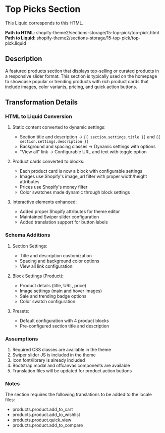 # Top Picks Section

This Liquid corresponds to this HTML.

**Path to HTML**: shopify-theme2/sections-storage/15-top-pick/top-pick.html
**Path to Liquid**: shopify-theme2/sections-storage/15-top-pick/top-pick.liquid

## Description
A featured products section that displays top-selling or curated products in a responsive slider format. This section is typically used on the homepage to showcase popular or trending products with rich product cards that include images, color variants, pricing, and quick action buttons.

## Transformation Details

### HTML to Liquid Conversion
1. Static content converted to dynamic settings:
   - Section title and description → `{{ section.settings.title }}` and `{{ section.settings.description }}`
   - Background and spacing classes → Dynamic settings with options
   - "View all" link → Configurable URL and text with toggle option

2. Product cards converted to blocks:
   - Each product card is now a block with configurable settings
   - Images use Shopify's image_url filter with proper width/height attributes
   - Prices use Shopify's money filter
   - Color swatches made dynamic through block settings

3. Interactive elements enhanced:
   - Added proper Shopify attributes for theme editor
   - Maintained Swiper slider configuration
   - Added translation support for button labels

### Schema Additions
1. Section Settings:
   - Title and description customization
   - Spacing and background color options
   - View all link configuration
   
2. Block Settings (Product):
   - Product details (title, URL, price)
   - Image settings (main and hover images)
   - Sale and trending badge options
   - Color swatch configuration

3. Presets:
   - Default configuration with 4 product blocks
   - Pre-configured section title and description

### Assumptions
1. Required CSS classes are available in the theme
2. Swiper slider JS is included in the theme
3. Icon font/library is already included
4. Bootstrap modal and offcanvas components are available
5. Translation files will be updated for product action buttons

### Notes
The section requires the following translations to be added to the locale files:
- products.product.add_to_cart
- products.product.add_to_wishlist
- products.product.quick_view
- products.product.add_to_compare 